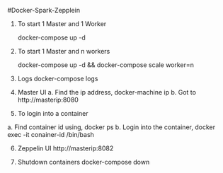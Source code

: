#Docker-Spark-Zepplein

1. To start 1 Master and 1 Worker

   docker-compose up -d 

2. To start 1 Master and n workers

   docker-compose up -d && docker-compose scale worker=n

3. Logs
   docker-compose logs

4. Master UI
   a. Find the ip address, docker-machine ip
   b. Got to http://masterip:8080


5. To login into a container

  a. Find container id using, docker ps
  b. Login into the container, 
     docker exec -it conainer-id /bin/bash

6. Zeppelin UI
   http://masterip:8082

7. Shutdown containers
   docker-compose down
